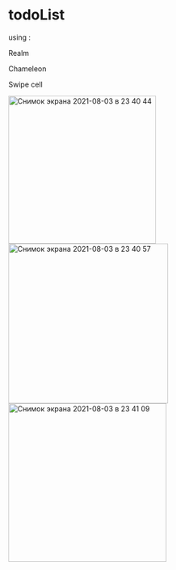 # todoList
using :

Realm

Chameleon

Swipe cell

<img width="292" alt="Снимок экрана 2021-08-03 в 23 40 44" src="https://user-images.githubusercontent.com/83182177/128083242-fa8bd62f-10fe-4bbd-827e-cd2484dec9fe.png">







<img width="316" alt="Снимок экрана 2021-08-03 в 23 40 57" src="https://user-images.githubusercontent.com/83182177/128083256-162b060f-fc14-4e1f-a613-af121ce8966c.png">








<img width="313" alt="Снимок экрана 2021-08-03 в 23 41 09" src="https://user-images.githubusercontent.com/83182177/128083269-f7a76984-cad7-4696-99c4-e382a32f6c40.png">
